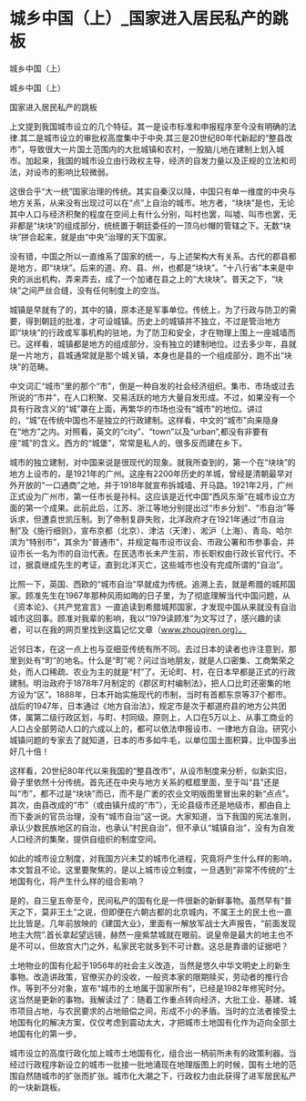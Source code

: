 # 城乡中国（上）_国家进入居民私产的跳板

城乡中国（上）

城乡中国（上）

国家进入居民私产的跳板

上文提到我国城市设立的几个特征。其一是设市标准和申报程序至今没有明确的法律.其二是城市设立的审批权高度集中于中央.其三是20世纪80年代新起的“整县改市”，导致很大一片国土范围内的大批城镇和农村，一股脑儿地在建制上划入城市。加起来，我国的城市设立由行政权主导，经济的自发力量以及正规的立法和司法，对设市的影响比较微弱。

这很合乎“大一统”国家治理的传统。其实自秦汉以降，中国只有单一维度的中央与地方关系，从来没有出现过可以在“点”上自治的城市。地方者，“块块”是也，无论其中人口与经济积聚的程度在空间上有什么分别，叫村也罢，叫墟、叫市也罢，无非都是“块块”的组成部分，统统置于朝廷委任的一顶乌纱帽的管辖之下。无数“块块”拼合起来，就是由“中央”治理的天下国家。

没有错，中国之所以一直维系了国家的统一，与上述架构大有关系。古代的郡县都是地方，即“块块”。后来的道、府、县、州，也都是“块块”。“十八行省”本来是中央的派出机构，弄来弄去，成了一个加诸在县之上的“大块块”。普天之下，“块块”之间严丝合缝，没有任何制度上的空当。

城镇是早就有了的，其中的镇，原本还是军事单位。传统上，为了行政与防卫的需要，得到朝廷的批准，才可设城镇。历史上的城镇并不独立，不过是管治地方即“块块”的行政或军事机构的驻地，为了防卫和安全，才在物理上围上一座城墙而已。这样看，城镇都是地方的组成部分，没有独立的建制地位。过去多少年，县就是一片地方，县城通常就是那个城关镇，本身也是县的一个组成部分，跑不出“块块”的范畴。

中文词汇“城市”里的那个“市”，倒是一种自发的社会经济组织。集市、市场或过去所说的“市井”，在人口积聚、交易活跃的地方大量自发形成。不过，如果没有一个具有行政含义的“城”罩在上面，再繁华的市场也没有“城市”的地位。讲过的，“城”在传统中国也不是独立的行政建制。这样看，中文的“城市”向来隐身在“地方”之内。对照看，英文的“city”、“town”以及“urban”,都没有非要有座“城”的含义。西方的“城堡”，常常是私人的，很多反而建在乡下。

城市的独立建制，对中国来说是很现代的现象。就我所查到的，第一个在“块块”的地方上设市的，是1921年的广州。这座有2200年历史的羊城，曾经是清朝最早对外开放的“一口通商”之地，并于1918年就宣布拆城墙、开马路。1921年2月，广州正式设为广州市，第一任市长是孙科。这应该是近代中国“西风东渐”在城市设立方面的第一个成果。此前此后，江苏、浙江等地分别提出过“市乡分划”、“市自治”等诉求，但遭袁世凯压制。到了帝制复辟失败，北洋政府才在1921年通过“市自治制”及《施行细则》，宣布京都（北京）、津沽（天津）、淞沪（上海）、青岛、哈尔滨为“特别市”，其余为“普通市”，并规定每市设市议会、市政公署和市参事会，并设市长一名为市的自治代表。在民选市长未产生前，市长职权由行政长官代行。不过，据袁继成先生的考证，直到北洋灭亡，这些城市也没有完成所谓的“自治”。

比照一下，英国、西欧的“城市自治”早就成为传统。追溯上去，就是希腊的城邦国家。顾准先生在1967年那种风雨如晦的日子里，为了彻底理解当代中国问题，从《资本论》、《共产党宣言》一直追读到希腊城邦国家，才发现中国从来就没有自治城市这回事。顾准对我辈的影响，我以“1979读顾准”为文写过了，感兴趣的读者，可以在我的网页里找到这篇记忆文章（www.zhouqiren.org）。

近邻日本，在这一点上也与亚细亚传统有所不同。去过日本的读者也许注意到，那里到处有“町”的地名。什么是“町”呢？问过当地朋友，就是人口密集、工商繁荣之处，而人口稀疏、农业为主的就是“村”了。无论町、村，在日本早都是正式的行政建制。明治政府于1878年7月制定的《郡区町村编制法》，把人口比町还密集的地方设为“区”。1888年，日本开始实施现代的市制，当时有首都东京等37个都市。战后的1947年，日本通过《地方自治法》，规定市是次于都道府县的地方公共团体，属第二级行政区划，与町、村同级。原则上，人口在5万以上、从事工商业的人口占全部劳动人口的六成以上的，都可以依法申报设市、一律地方自治。研究小城镇问题的专家去了就知道，日本的市多如牛毛，以单位国土面积算，比中国多出好几十倍！

这样看，20世纪80年代以来我国的“整县改市”，从设市制度来分析，似新实旧，骨子里依然十分传统。首先还在中央与地方关系的框框里面，至于叫“县”还是叫“市”，都不过是“块块”而已，而不是广袤的农业文明版图里冒出来的新“点点”。其次，由县改成的“市”（或由镇升成的“市”），无论县级市还是地级市，都由自上而下委派的官员治理，没有“城市自治”这一说。大家知道，当下我国的宪法准则，承认少数民族地区的自治，也承认“村民自治”，但不承认“城镇自治”，没有为自发人口经济的集聚，提供自组织的制度空间。

如此的城市设立制度，对我国方兴未艾的城市化进程，究竟将产生什么样的影响，本文暂且不论。这里要聚焦的，是以上城市设立制度，一旦遇到“非常不传统的”土地国有化，将产生什么样的组合影响？

是的，自三皇五帝至今，民间私产的国有化是一件很新的新鲜事物。虽然早有“普天之下，莫非王土”之说，但即便在六朝古都的北京城内，不属王土的民土也一直比比皆是。几年前放映的《建国大业》，里面有一解放军战士大声报告，“前面发现地主大院”.首长拿起望远镜，赫然一座紫禁城就在眼前。说皇帝是最大的地主也不是不可以，但故宫大门之外，私家民宅就多到不可计数。这总是靠谱的证据吧？

土地物业的国有化起于1956年的社会主义改造，当然是悠久中华文明史上的新生事物。改造讲政策，官僚买办的没收，一般资本家的限期赎买，劳动者的推行合作。等到不分对象，宣布“城市的土地属于国家所有”，已经是1982年修宪时分。这当然是更新的事物。我解读过了：随着工作重点转向经济，大批工业、基建、城市项目占地，与农民要求的占地赔偿之间，形成不小的矛盾。当时的立法者接受土地国有化的解决方案，仅仅考虑到震动太大，才把城市土地国有化作为迈向全部土地国有化的第一步。

城市设立的高度行政化加上城市土地国有化，组合出一柄前所未有的政策利器。当经过行政程序新设立的城市一批接一批地涌现在地理版图上的时候，国有土地的范围自然随城市的扩张而扩张。城市化大潮之下，行政权力由此获得了进军居民私产的一块新跳板。